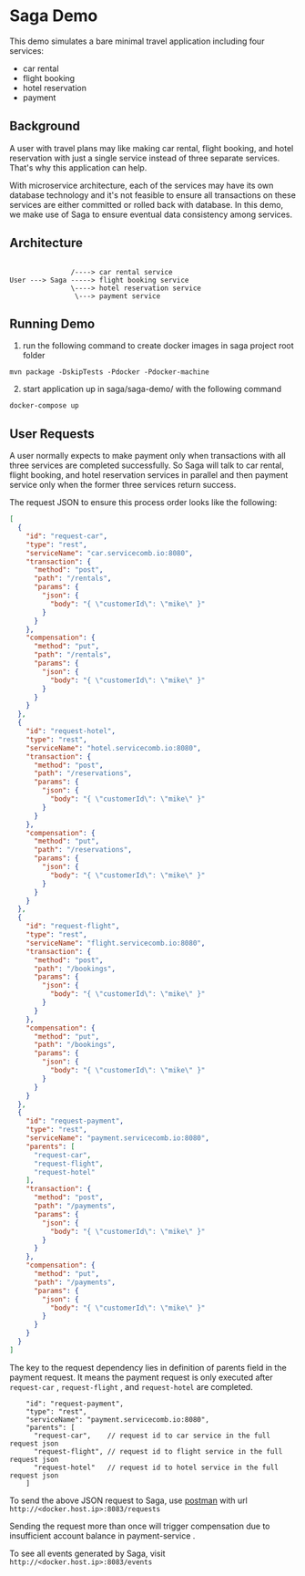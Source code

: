 # Saga Demo
This demo simulates a bare minimal travel application including four services:
* car rental
* flight booking
* hotel reservation
* payment

## Background
A user with travel plans may like making car rental, flight booking, and hotel reservation with just a single service 
instead of three separate services. That's why this application can help.

With microservice architecture, each of the services may have its own database technology and it's not feasible to ensure
all transactions on these services are either committed or rolled back with database. In this demo, we make use of Saga to
ensure eventual data consistency among services.

## Architecture

```
               
               /----> car rental service
User ---> Saga -----> flight booking service
               \----> hotel reservation service
                \---> payment service
```

## Running Demo
1. run the following command to create docker images in saga project root folder
```
mvn package -DskipTests -Pdocker -Pdocker-machine
```

2. start application up in saga/saga-demo/ with the following command
```
docker-compose up
```

## User Requests
A user normally expects to make payment only when transactions with all three services are completed successfully. So Saga
will talk to car rental, flight booking, and hotel reservation services in parallel and then payment service only when the
former three services return success.

The request JSON to ensure this process order looks like the following:
```json
[
  {
    "id": "request-car",
    "type": "rest",
    "serviceName": "car.servicecomb.io:8080",
    "transaction": {
      "method": "post",
      "path": "/rentals",
      "params": {
        "json": {
          "body": "{ \"customerId\": \"mike\" }"
        }
      }
    },
    "compensation": {
      "method": "put",
      "path": "/rentals",
      "params": {
        "json": {
          "body": "{ \"customerId\": \"mike\" }"
        }
      }
    }
  },
  {
    "id": "request-hotel",
    "type": "rest",
    "serviceName": "hotel.servicecomb.io:8080",
    "transaction": {
      "method": "post",
      "path": "/reservations",
      "params": {
        "json": {
          "body": "{ \"customerId\": \"mike\" }"
        }
      }
    },
    "compensation": {
      "method": "put",
      "path": "/reservations",
      "params": {
        "json": {
          "body": "{ \"customerId\": \"mike\" }"
        }
      }
    }
  },
  {
    "id": "request-flight",
    "type": "rest",
    "serviceName": "flight.servicecomb.io:8080",
    "transaction": {
      "method": "post",
      "path": "/bookings",
      "params": {
        "json": {
          "body": "{ \"customerId\": \"mike\" }"
        }
      }
    },
    "compensation": {
      "method": "put",
      "path": "/bookings",
      "params": {
        "json": {
          "body": "{ \"customerId\": \"mike\" }"
        }
      }
    }
  },
  {
    "id": "request-payment",
    "type": "rest",
    "serviceName": "payment.servicecomb.io:8080",
    "parents": [
      "request-car",
      "request-flight",
      "request-hotel"
    ],
    "transaction": {
      "method": "post",
      "path": "/payments",
      "params": {
        "json": {
          "body": "{ \"customerId\": \"mike\" }"
        }
      }
    },
    "compensation": {
      "method": "put",
      "path": "/payments",
      "params": {
        "json": {
          "body": "{ \"customerId\": \"mike\" }"
        }
      }
    }
  }
]
```

The key to the request dependency lies in definition of parents field in the payment request. It means the payment request 
is only executed after `request-car` , `request-flight` , and `request-hotel` are completed. 
```
    "id": "request-payment",
    "type": "rest",
    "serviceName": "payment.servicecomb.io:8080",
    "parents": [
      "request-car",    // request id to car service in the full request json
      "request-flight", // request id to flight service in the full request json
      "request-hotel"   // request id to hotel service in the full request json
    ]
```

To send the above JSON request to Saga, use [postman](https://www.getpostman.com/postman) with url `http://<docker.host.ip>:8083/requests`

Sending the request more than once will trigger compensation due to insufficient account balance in payment-service .

To see all events generated by Saga, visit `http://<docker.host.ip>:8083/events`
